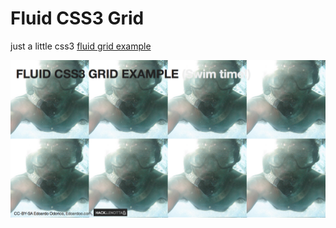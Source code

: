 Fluid CSS3 Grid
==================

just a little css3 [fluid grid example](http://users.lilik.it/~edo/Fluid-CSS3-Grid/)

<a href="http://users.lilik.it/~edo/Fluid-CSS3-Grid/">![Fluid Grid Template](pic.png "Fluid Grid Template")</a>
